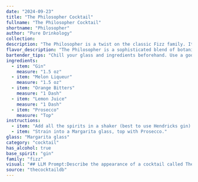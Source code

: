 ```yaml
---
date: "2024-09-23"
title: "The Philosopher Cocktail"
fullname: "The Philosopher Cocktail"
shortname: "Philosopher"
author: "Pure Drinkology"
collection:
description: "The Philosopher is a twist on the classic Fizz family. It's a modern concoction, likely born in a contemporary bar scene, combining the bracing gin and citrus base with the sweetness of melon liqueur, the complexity of bitters, and the celebratory effervescence of Prosecco. "
flavor_description: "The Philosopher is a sophisticated blend of botanicals and fruit. The gin's juniper and citrus notes are complemented by the melon liqueur's sweetness and the orange bitters' subtle spice. The lemon juice adds a tartness that balances the sweetness, while the Prosecco provides a bubbly effervescence and light floral aroma. This cocktail is crisp, refreshing, and complex, a perfect choice for a contemplative evening. "
bartender_tips: "Chill your glass and ingredients beforehand. Use a good quality gin and a melon liqueur with a distinct flavor. Don't overdo the orange bitters - a dash is all you need.  Shake vigorously with ice, then strain into the chilled glass. Top with Prosecco, adding it gently to retain the bubbles. Garnish with a lemon twist for a fragrant touch. "
ingredients:
  - item: "Gin"
    measure: "1.5 oz"
  - item: "Melon Liqueur"
    measure: "1.5 oz"
  - item: "Orange Bitters"
    measure: "1 Dash"
  - item: "Lemon Juice"
    measure: "1 Dash"
  - item: "Prosecco"
    measure: "Top"
instructions:
  - item: "Add all the spirits in a shaker (best to use Hendricks gin) as well as the orange bitters and lemon juice."
  - item: "Strain into a Margarita glass, top with Prosecco."
glass: "Margarita glass"
category: "cocktail"
has_alcohol: true
base_spirit: "gin"
family: "fizz"
visual: "## LLM Prompt:Describe the appearance of a cocktail called The Philosopher made with the following ingredients:* **Gin:** A clear spirit, possibly with a slight golden hue.* **Melon Liqueur:** A vibrant, light green liqueur, often with a hint of sweetness.* **Orange Bitters:** A dark, aromatic liquid, often with a reddish tint.* **Lemon Juice:** A clear, tart liquid.* **Prosecco:** A sparkling, pale straw-colored wine.Consider the following in your description:* **Color:** What is the overall color of the cocktail? How does it appear in the glass?* **Clarity:** Is the cocktail clear, cloudy, or layered?* **Texture:** Is the cocktail smooth, frothy, or bubbly?* **Garnish:**  What, if any, garnish is used, and how does it add to the visual appeal?**Example:**  The Philosopher is a vibrant, light green cocktail, with a slight golden shimmer from the gin.  The Prosecco creates a delicate layer of bubbles on top, while the orange bitters add a hint of darkness to the rim of the glass.  A thin slice of orange peel garnishes the drink, adding a touch of citrus color and fragrance. "
source: "thecocktaildb"
---
```


